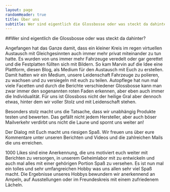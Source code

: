 ```yaml
---
layout: page
randomHeader: true
title: Über uns
subtitle: Wer sind eigentlich die Glossbosse oder was steckt da dahinter?
---
```

##Wer sind eigentlich die Glossbosse oder was steckt da dahinter?

Angefangen hat das Ganze damit, dass ein kleiner Kreis im regen virtuellen Austausch mit Gleichgesinnten auch immer mehr privat miteinander zu tun hatte. Es wurden von uns immer mehr Fahrzeuge veredelt oder gar gerettet und die Festplatten füllten sich mit Bildern. So kam Marvin auf die Idee eine Plattform, diesen Blog, als Medium für den Austausch mit Euch zu erstellen. Damit hatten wir ein Medium, unsere Leidenschaft Fahrzeuge zu polieren, zu wachsen und zu versiegeln mit euch zu teilen. Autopflege hat nun mal viele Facetten und durch die Berichte verschiedener Glossbosse kann man zwar immer den sogenannten roten Faden erkennen, aber eben auch immer die Individualität. Für uns ist Glossboss nicht der heilige Gral aber dennoch etwas, hinter dem wir voller Stolz und mit Leidenschaft stehen.

Besonders stolz macht uns die Tatsache, dass wir unabhängig Produkte testen und bewerten. Das gefällt nicht jedem Hersteller, aber auch böser Mailverkehr verdirbt uns nicht die Laune und spornt uns weiter an!

Der Dialog mit Euch macht uns riesigen Spaß. Wir freuen uns über eure Kommentare unter unseren Berichten und Videos und die zahlreichen Mails die uns erreichen.

1000 Likes sind eine Anerkennung, die uns motiviert euch weiter mit Berichten zu versorgen, in unserem Geheimlabor mit zu entwickeln und auch mal alles mit einer gehörigen Portion Spaß zu versehen. Es ist nun mal ein tolles und sehr umfangreichen Hobby was uns allen sehr viel Spaß macht. Die Ergebnisse unseres Hobbys bewundern wir anerkennend an Ampeln, auf Ausstellungen oder im Freundeskreis mit einem zufriedenem Lächeln.